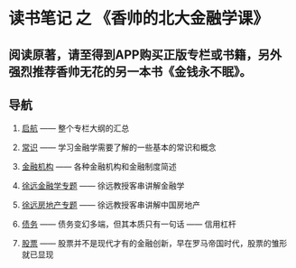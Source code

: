 # 读书笔记 之 《香帅的北大金融学课》

## 阅读原著，请至得到APP购买正版专栏或书籍，另外强烈推荐香帅无花的另一本书《金钱永不眠》。

## 导航
1. [启航](/启航.md) —— 整个专栏大纲的汇总

2. [常识](/常识.md) —— 学习金融学需要了解的一些基本的常识和概念

3. [金融机构](/金融机构.md) —— 各种金融机构和金融制度简述

4. [徐远金融学专题](/徐远金融学专题.md) —— 徐远教授客串讲解金融学

5. [徐远房地产专题](/徐远房地产专题.md) —— 徐远教授客串讲解中国房地产

6. [债务](/债务.md) —— 债务变幻多端，但其本质只有一句话 —— 信用杠杆

7. [股票](/股票.md) —— 股票并不是现代才有的金融创新，早在罗马帝国时代，股票的雏形就已显现